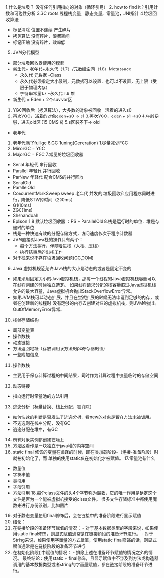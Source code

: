1.什么是垃圾？
    没有任何引用指向的对象（循环引用）
2. how to find it ?
    引用计数和可达性分析
3.GC roots
  线程栈变量，静态变量，常量池，JNI指针
4.垃圾回收算法
  - 标记清除
     位置不连续 产生碎片
  - 拷贝算法
     没有碎片，浪费空间
  - 标记压缩
     没有碎片，效率低
5. JVM分代模型
  - 部分垃圾回收器使用的模型
  - 新生代+ 老年代+永久代（1.7）/元数据空间（1.8）Metaspace
    - 永久代 元数据 -Class
    - 永久代必须指定大小限制，元数据可以设置，也可以不设置，无上限（受限于物理内存）
    - 字符串常量1.7 -永久代  1.8 堆
  - 新生代 = Eden + 2个suvivor区
  1. YGC回收后（拷贝算法），大多数的对象被回收，活着的进入s0
  2. 再次YGC，活着的对象eden+s0 -> s1
  3.再次YGC，eden + s1 ->s0
  4.年龄足够，进去old区  (15 CMS 6)
  5.s区装不下-> old
  - 老年代
  1. 老年代满了full gc
6.GC Tuning(Generation)
  1.尽量减少FGC
  2. MinorGC = YGC
  3. MajorGC = FGC
7.常见的垃圾回收器
  - Serial 年轻代 串行回收
  - Parallel 年轻代 并行回收
  - ParNew 年轻代 配合CMS的并行回收
  - SerialOld
  - ParallelOld
  - ConcurrentMarkSweep sweep 老年代 并发的 垃圾回收和应用程序同时进行，降低STW的时间（200ms）
  - G1(10ms)
  - ZGC(1ms)
  - Shenandoah
  - Eplison
  1.8 默认垃圾回收器 ：PS + ParallelOld
8.栈是运行时的单位，堆是存储时的单位
  - 栈是一种快速有效的分配存储方式，访问速度仅次于程序计数器
  - JVM直接对Java栈的操作只有两个：
     - 每个方法执行，伴随着进栈（入栈、压栈）
     - 执行结束后的出栈工作
  - 对于栈来说不存在垃圾回收问题(GC,OOM)
9. Java 虚拟机规范允许Java栈的大小是动态的或者是固定不变的
  - 如果采用固定大小的Java虚拟机栈，那每一个线程的Java虚拟机栈容量可以在线程创建的时候独立选定。
  如果线程请求分配的栈容量超过Java虚拟机栈允许的最大容量，Java虚拟机会抛出StackOverflowError异常。
  - 如果JVM栈可以动态扩展，并且在尝试扩展的时候无法申请到足够的内存，或者在创建新的线程时
  没有足够的内存去创建对应的虚拟机栈，则JVM会抛出OutOfMemoryError异常。
10. 栈帧存储结构
  - 局部变量表
  - 操作数栈
  - 动态链接
  - 方法返回地址（存放调用该方法的pc寄存器的值）
  - 一些附加信息
11. 操作数栈
  - 主要用于保存计算过程的中间结果，同时作为计算过程中变量临时的存储空间
12. 动态链接
  - 指向运行时常量池的方法引用
13. 逃逸分析（标量替换、栈上分配、锁消除）
  - 如何快速的判断是否发生了逃逸分析，看new的对象是否在方法未被调用。
  - 不逃逸则在栈中分配，没有GC
  - 逃逸分配在堆中，有GC
14. 所有对象实例都创建在堆上
15. 方法区看作是一块独立于java堆的内存空间
16. static final 修饰的变量在编译的时候，即在类加载阶段-（连接-准备阶段）时就被初始化了，而
    单独的使用static仅在初始化才被赋值。
17.常量池有什么
  - 数量值
  - 字符串值
  - 类引用
  - 字段引用
  - 方法引用
18.每个class文件的头4个字节称为魔数，它的唯一作用是确定这个文件是否为一个能被虚拟机接受的class文件。
  很多文件存储标准中都使用魔数来进行身份识别，比如图片  
19. 对于静态变量使用final修饰后，会在链接中的准备阶段进行显示赋值
20. 结论：
  1. 在链接阶段的准备环节赋值的情况：
    - 对于基本数据类型的字段来说，如果使用static final修饰，则显式赋值通常是在链接阶段的准备环节进行。
    - 对于String来说，如果使用字面量的方式赋值，使用static final修饰的话，则显式赋值通常是在链接阶段的准备环节进行
  2. 在初始化阶段<clinit>()中赋值的情况：
    - 排除上述在准备环节赋值的情况之外的情况。
  最终结论：使用static + final修饰，且显示赋值中不涉及到方法或构造器调用的基本数据类型或者string的字面量赋值，都在链接阶段的准备环节进行。